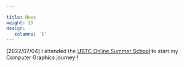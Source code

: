 ```yaml
---

title: News
weight: 25
design:
   columns: '1'
---
```

<div style="overflow-y: auto; height:50px; ">
[2022/07/04] I attended the <a href="http://staff.ustc.edu.cn/~renjiec/SummerSchool_2022/index.html">USTC Online Summer School</a> to start my Computer Graphics journey ! 

[2022/06/29] I completed the **ML Fundamentals** section of the OxML School !
[2022/06/17] I graduated from Lanzhou Jiaotong University!
[2021/06/13] Won the <a href="https://tuanwei.lzjtu.edu.cn/info/1043/2997.htm">Innovative Person Title</a> (**TOP 1%**)
[2020/07/31] A patent for invention is issued (**CN111476813A**)
[2020/05/01] A Patent for Utility Model is granted (**CN212084334U**)
[2020/03/01] One paper was accepted by **RICAI2020**
[2020/02/20] One paper was accepted by the <a href="https://navi.cnki.net/knavi/journals/LZKQ/detail">Scientific & Technical Information of Gansu (Chinese Journal) </a>
[2020/02/01] One paper was accepted by the <a href="https://navi.cnki.net/knavi/journals/DPJY/detail">Microcontrollers & Embedded Systems (Chinese Journal) </a>
</div>




